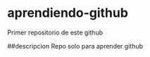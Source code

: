 # aprendiendo-github
Primer repositorio de este github

##descripcion
Repo solo para aprender github
